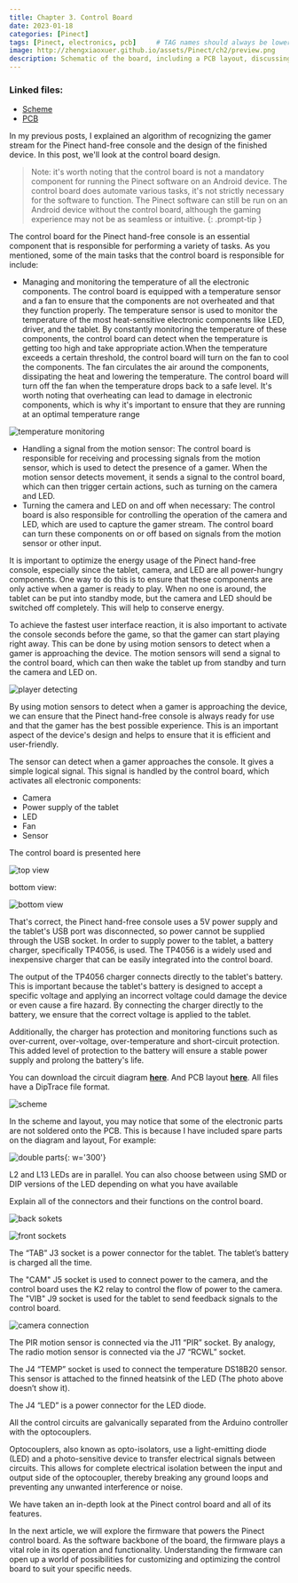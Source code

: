 ```yaml
---
title: Chapter 3. Control Board
date: 2023-01-18
categories: [Pinect]
tags: [Pinect, electronics, pcb]     # TAG names should always be lowercase
image: http://zhengxiaoxuer.github.io/assets/Pinect/ch2/preview.png
description: Schematic of the board, including a PCB layout, discussing the various components and their functionality of Pinect game console
---
```


### Linked files:
 * [Scheme](/assets/Pinect/ch2/scheme.dch)
 * [PCB](/assets/Pinect/ch2/pcb.dip)

In my previous posts, I explained an algorithm of recognizing the gamer stream for the Pinect hand-free console and the design of the finished device. In this post, we'll look at the control board design.

> Note: it's worth noting that the control board is not a mandatory component for running the Pinect software on an Android device. The control board does automate various tasks, it's not strictly necessary for the software to function. The Pinect software can still be run on an Android device without the control board, although the gaming experience may not be as seamless or intuitive.
{: .prompt-tip }

The control board for the Pinect hand-free console is an essential component that is responsible for performing a variety of tasks. As you mentioned, some of the main tasks that the control board is responsible for include:

- Managing and monitoring the temperature of all the electronic components. The control board is equipped with a temperature sensor and a fan to ensure that the components are not overheated and that they function properly. The temperature sensor is used to monitor the temperature of the most heat-sensitive electronic components like LED, driver, and the tablet. By constantly monitoring the temperature of these components, the control board can detect when the temperature is getting too high and take appropriate action.When the temperature exceeds a certain threshold, the control board will turn on the fan to cool the components. The fan circulates the air around the components, dissipating the heat and lowering the temperature. The control board will turn off the fan when the temperature drops back to a safe level. It's worth noting that overheating can lead to damage in electronic components, which is why it's important to ensure that they are running at an optimal temperature range

![temperature monitoring](/assets/Pinect/ch2/temp.webp)

- Handling a signal from the motion sensor: The control board is responsible for receiving and processing signals from the motion sensor, which is used to detect the presence of a gamer. When the motion sensor detects movement, it sends a signal to the control board, which can then trigger certain actions, such as turning on the camera and LED.
- Turning the camera and LED on and off when necessary: The control board is also responsible for controlling the operation of the camera and LED, which are used to capture the gamer stream. The control board can turn these components on or off based on signals from the motion sensor or other input.

It is important to optimize the energy usage of the Pinect hand-free console, especially since the tablet, camera, and LED are all power-hungry components. One way to do this is to ensure that these components are only active when a gamer is ready to play. When no one is around, the tablet can be put into standby mode, but the camera and LED should be switched off completely. This will help to conserve energy.

To achieve the fastest user interface reaction, it is also important to activate the console seconds before the game, so that the gamer can start playing right away. This can be done by using motion sensors to detect when a gamer is approaching the device. The motion sensors will send a signal to the control board, which can then wake the tablet up from standby and turn the camera and LED on.

![player detecting](/assets/Pinect/ch2/player_detecting.webp)

By using motion sensors to detect when a gamer is approaching the device, we can ensure that the Pinect hand-free console is always ready for use and that the gamer has the best possible experience. This is an important aspect of the device's design and helps to ensure that it is efficient and user-friendly.

The sensor can detect when a gamer approaches the console. It gives a simple logical signal. This signal is handled by the control board, which activates all electronic components:

- Camera
- Power supply of the tablet
- LED
- Fan
- Sensor

The control board is presented here

![top view](/assets/Pinect/ch2/top_view.webp)

bottom view:

![bottom view](/assets/Pinect/ch2/bottom_view.webp)

That's correct, the Pinect hand-free console uses a 5V power supply and the tablet's USB port was disconnected, so power cannot be supplied through the USB socket. In order to supply power to the tablet, a battery charger, specifically TP4056, is used. The TP4056 is a widely used and inexpensive charger that can be easily integrated into the control board.

The output of the TP4056 charger connects directly to the tablet's battery. This is important because the tablet's battery is designed to accept a specific voltage and applying an incorrect voltage could damage the device or even cause a fire hazard. By connecting the charger directly to the battery, we ensure that the correct voltage is applied to the tablet.

Additionally, the charger has protection and monitoring functions such as over-current, over-voltage, over-temperature and short-circuit protection. This added level of protection to the battery will ensure a stable power supply and prolong the battery's life.


You can download the circuit diagram [**here**](/assets/Pinect/ch2/scheme.dch). And PCB layout [**here**](/assets/Pinect/ch2/pcb.dip). All files have a DipTrace file format.

![scheme](/assets/Pinect/ch2/scheme.webp)

In the scheme and layout, you may notice that some of the electronic parts are not soldered onto the PCB. This is because I have included spare parts on the diagram and layout, For example:

![double parts](/assets/Pinect/ch2/double_parts.webp){: w='300'}


L2 and L13 LEDs are in parallel. You can also choose between using SMD or DIP versions of the LED depending on what you have available

Explain all of the connectors and their functions on the control board.

![back sokets](/assets/Pinect/ch2/back_sokets.webp)


![front sockets](/assets/Pinect/ch2/front_sockets.webp)


The “TAB” J3 socket is a power connector for the tablet. The tablet’s battery is charged all the time.

The "CAM" J5 socket is used to connect power to the camera, and the control board uses the K2 relay to control the flow of power to the camera. The "VIB" J9 socket is used for the tablet to send feedback signals to the control board.

![camera connection](/assets/Pinect/ch2/rele.png)

The PIR motion sensor is connected via the J11 “PIR” socket. By analogy, The radio motion sensor is connected via the J7 “RCWL” socket.

The J4 “TEMP” socket is used to connect the temperature DS18B20 sensor. This sensor is attached to the finned heatsink of the LED (The photo above doesn’t show it).

The J4 “LED” is a power connector for the LED diode.

All the control circuits are galvanically separated from the Arduino controller with the optocouplers.

Optocouplers, also known as opto-isolators, use a light-emitting diode (LED) and a photo-sensitive device to transfer electrical signals between circuits. This allows for complete electrical isolation between the input and output side of the optocoupler, thereby breaking any ground loops and preventing any unwanted interference or noise.

We have taken an in-depth look at the Pinect control board and all of its features.

In the next article, we will explore the firmware that powers the Pinect control board. As the software backbone of the board, the firmware plays a vital role in its operation and functionality. Understanding the firmware can open up a world of possibilities for customizing and optimizing the control board to suit your specific needs.